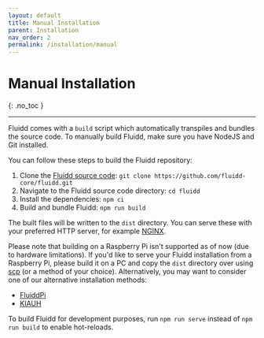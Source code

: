 ```yaml
---
layout: default
title: Manual Installation
parent: Installation
nav_order: 2
permalink: /installation/manual
---
```


# Manual Installation
{: .no_toc }

---

Fluidd comes with a `build` script which automatically transpiles and bundles the source code.
To manually build Fluidd, make sure you have NodeJS and Git installed.

You can follow these steps to build the Fluidd repository:
1. Clone the [Fluidd source code](https://github.com/fluidd-core/fluidd): `git clone https://github.com/fluidd-core/fluidd.git`
2. Navigate to the Fluidd source code directory: `cd fluidd`
3. Install the dependencies: `npm ci`
4. Build and bundle Fluidd: `npm run build`

The built files will be written to the `dist` directory.
You can serve these with your preferred HTTP server, for example [NGINX](https://www.nginx.com/).

Please note that building on a Raspberry Pi isn't supported as of now (due to hardware limitations).
If you'd like to serve your Fluidd installation from a Raspberry Pi, please build it on a PC and copy the `dist` directory over using [scp](https://linux.die.net/man/1/scp) (or a method of your choice). Alternatively, you may want to consider one of our alternative installation methods:
* [FluiddPi](./fluiddpi)
* [KIAUH](./kiauh)

To build Fluidd for development purposes, run `npm run serve` instead of `npm run build` to enable hot-reloads.
